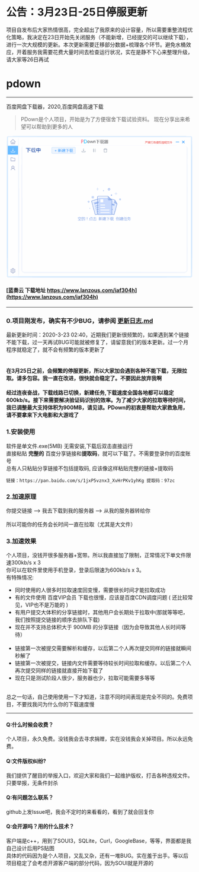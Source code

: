 # 公告：3月23日-25日停服更新  
  
  
项目自发布后大家热情很高，完全超出了我原来的设计容量，所以需要重整流程优化策略，我决定在23日开始先关闭服务（不能新增，已经提交的可以继续下载），进行一次大规模的更新。本次更新需要迁移部分数据+梳理各个环节。避免水桶效应，开着服务我需要花费大量时间去检查运行状况，实在是静不下心来整理升级，请大家等26日再试
   

   
  
# pdown
---
百度网盘下载器，2020,百度网盘高速下载
> PDown是个人项目，开始是为了方便宿舍下载试验资料。 现在分享出来希望可以帮助到更多的人

![demo](down600.gif)


#### [蓝奏云 下载地址  https://www.lanzous.com/iaf304h](https://www.lanzous.com/iaf304h)
---
### 0.项目刚发布，确实有不少BUG，请参阅 [更新日志.md](更新日志.md)  
最新更新时间：2020-3-23 02:40，近期我们更新很频繁的，如果遇到某个链接不能下载，过一天再试BUG可能就被修复了，请留意我们的版本更新。过一个月程序就稳定了，就不会有频繁的版本更新了<br/><br/>

#### 在3月25日之前，会频繁的停服更新，所以大家加会遇到各种不能下载，无限拉取。请多包容。我一直在改进，很快就会稳定了。不要因此放弃我啊<br/>
#### 经过连夜奋战，下载线路已切换，新建任务,下载速度全国各地都可以稳定600kb/s。接下来需要解决验证码识别的效率。为了减少大家的拉取等待时间，我已调整最大支持体积为900MB，请见谅。PDown的初衷是帮助大家救急用，请不要拿来下大电影和大游戏了

### 1.安装使用

软件是单文件.exe(5MB) 无需安装,下载后双击直接运行<br/>
直接粘贴  **完整的**  百度分享链接和**提取码**，就可以下载了。不需要登录你的百度账号<br/>
总有人只粘贴分享链接不包括提取码, 应该像这样粘贴完整的链接+提取码<br/>

```
链接：https://pan.baidu.com/s/1jxP5vznx3_XvHrPKv1yhKg 提取码：97zc 
```

### 2.加速原理

你提交链接  -->  我去下载到我的服务器  -->  从我的服务器转给你<br/><br/>
所以可能你的任务会长时间一直在拉取（尤其是大文件）

### 3.加速效果

个人项目，没钱开很多服务器+宽带。所以我直接加了限制，正常情况下单文件限速300kb/s x 3<br/>
<a>你可以在软件里使用手机登录，登录后限速为600kb/s x 3<a/>。<br/>
有特殊情况:<br/>
* 同时使用的人很多时拉取速度回变慢，需要很长时间才能拉取成功<br/>
* 有的文件使用 百度VIP会员 下载也很慢，应该是百度CDN调度问题 ( 还比较常见，VIP也不是万能的 )<br/>
* 有用户提交大体积的分享链接时，其他用户会长期处于拉取中(那就等等吧，我们按照提交链接的顺序去排队下载)<br/>
* 现在并不支持总体积大于 900MB 的分享链接（因为会导致其他人长时间等待）<br/><br/>
* 链接第一次被提交需要解析和缓存，以后第二个人再次提交同样的链接就瞬间秒解了<br/>
* 链接第一次被提交，链接内文件需要等待较长时间拉取和缓存。以后第二个人再次提交同样的链接就直接开始下载了<br/>
* 现在只是测试阶段人很少，服务器也少，拉取可能需要多等等<br/><br/>
   
总之一句话，自己使用使用一下才知道，注意不同时间表现是完全不同的。免费项目，不要找我问为什么你的下载速度慢<br/>

---

#### Q:什么时候会收费？
个人项目，永久免费。没钱我会去寻求捐赠，实在没钱我会关掉项目。所以永远免费。
#### Q:文件版权纠纷?
我们提供了醒目的举报入口，欢迎大家和我们一起维护版权，打击各种违规文件。只要举报，无条件封杀
#### Q:有问题怎么联系？
github上发Issue吧，我会不定时的来看看的，看到了就会回复你
#### Q:会开源吗？用的什么技术？
客户端是c++，用到了SOUI3，SQLite，Curl，GoogleBase，等等，界面都是我自己设计后用PS贴图<br/>
具体的代码因为是个人项目，又乱又杂，还有一堆BUG。实在羞于出手。等以后项目稳定了会考虑开源客户端的部分代码，因为SOUI就是开源的<br/>
